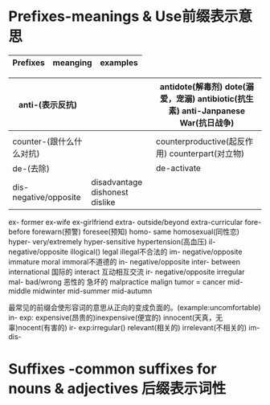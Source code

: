 # Prefixes-meanings & Use前缀表示意思
| Prefixes | meanging | examples |
| -------- | -------- | -------- |


| anti-(表示反抗) |     | antidote(解毒剂) dote(溺爱，宠溺) antibiotic(抗生素) anti-Janpanese War(抗日战争) |
| --------------- | --- | --------------------------------------------------------------------------------- |
|                 |     |                                                                                   |
|counter-(跟什么什么对抗)|| counterproductive(起反作用) counterpart(对立物)|
|de-(去除)|| de-activate| center centralize() decentralize(去中心化的)|
|dis- negative/opposite| disadvantage dishonest dislike
ex- former ex-wife ex-girlfriend
extra- outside/beyond extra-curricular
fore- before forewarn(预警) foresee(预知)
homo- same  homosexual(同性恋)
hyper- very/extremely hyper-sensitive hypertension(高血压)
il- negative/opposite illogical() legal illegal不合法的
im- negative/opposite immature moral immoral不道德的
in- negative/opposite
inter- between international 国际的 interact 互动相互交流
ir- negative/opposite irregular
mal- bad/wrong 恶性的 急坏的 malpractice malign tumor = cancer
mid- middle midwinter mid-summer mid-autumn



最常见的前缀会使形容词的意思从正向的变成负面的。(example:uncomfortable)
in-
exp: expensive(昂贵的)inexpensive(便宜的) innocent(天真，无辜)nocent(有害的)
ir-
exp:irregular() relevant(相关的) irrelevant(不相关的)
im-
dis-


# Suffixes -common suffixes for nouns & adjectives 后缀表示词性
